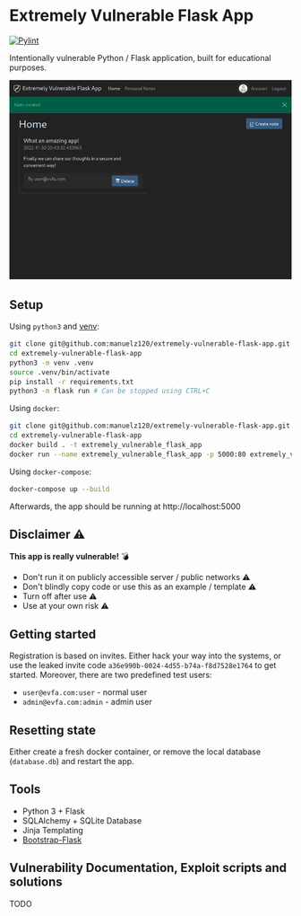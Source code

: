 # Extremely Vulnerable Flask App

[![Pylint](https://github.com/manuelz120/extremely-vulnerable-flask-app/actions/workflows/pylint.yml/badge.svg)](https://github.com/manuelz120/extremely-vulnerable-flask-app/actions/workflows/pylint.yml)

Intentionally vulnerable Python / Flask application, built for educational purposes.

<img src="./demo.png" alt="Demo Image" width="800" />

## Setup

Using `python3` and [venv](https://docs.python.org/3/library/venv.html):

```bash
git clone git@github.com:manuelz120/extremely-vulnerable-flask-app.git
cd extremely-vulnerable-flask-app
python3 -m venv .venv
source .venv/bin/activate
pip install -r requirements.txt
python3 -m flask run # Can be stopped using CTRL+C
```

Using `docker`:

```bash
git clone git@github.com:manuelz120/extremely-vulnerable-flask-app.git
cd extremely-vulnerable-flask-app
docker build . -t extremely_vulnerable_flask_app
docker run --name extremely_vulnerable_flask_app -p 5000:80 extremely_vulnerable_flask_app  # Can be stopped using CTRL+C or by running `docker kill extremely_vulnerable_flask_app`
```

Using `docker-compose`:

```bash
docker-compose up --build
```

Afterwards, the app should be running at http://localhost:5000

## Disclaimer ⚠️

**This app is really vulnerable!** 💣

- Don't run it on publicly accessible server / public networks ⚠️
- Don't blindly copy code or use this as an example / template ⚠️
- Turn off after use ⚠️
- Use at your own risk ⚠️

## Getting started

Registration is based on invites. Either hack your way into the systems, or use the leaked invite code `a36e990b-0024-4d55-b74a-f8d7528e1764` to get started. Moreover, there are two predefined test users:

- `user@evfa.com:user` - normal user
- `admin@evfa.com:admin` - admin user

## Resetting state

Either create a fresh docker container, or remove the local database (`database.db`) and restart the app.

## Tools

- Python 3 + Flask
- SQLAlchemy + SQLite Database
- Jinja Templating
- [Bootstrap-Flask](https://bootstrap-flask.readthedocs.io/en/stable/)

## Vulnerability Documentation, Exploit scripts and solutions

TODO
